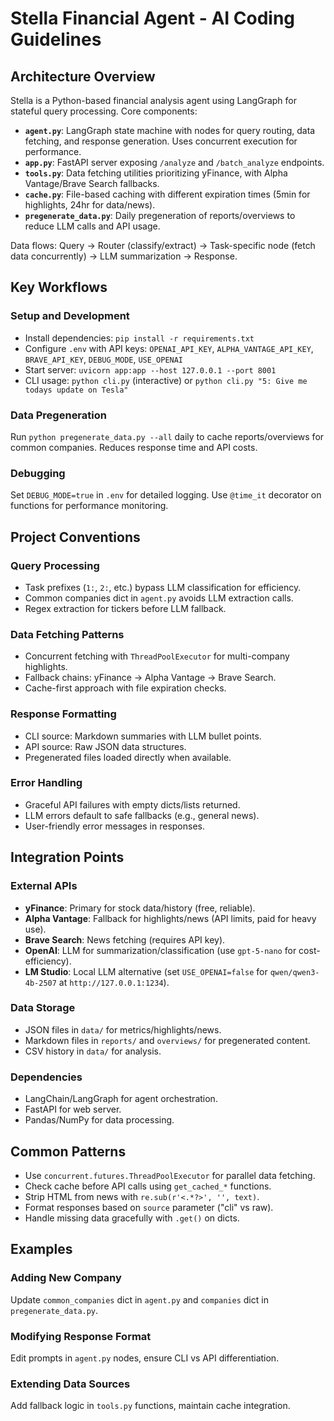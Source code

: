# Stella Financial Agent - AI Coding Guidelines

## Architecture Overview

Stella is a Python-based financial analysis agent using LangGraph for stateful query processing. Core components:

- **`agent.py`**: LangGraph state machine with nodes for query routing, data fetching, and response generation. Uses concurrent execution for performance.
- **`app.py`**: FastAPI server exposing `/analyze` and `/batch_analyze` endpoints.
- **`tools.py`**: Data fetching utilities prioritizing yFinance, with Alpha Vantage/Brave Search fallbacks.
- **`cache.py`**: File-based caching with different expiration times (5min for highlights, 24hr for data/news).
- **`pregenerate_data.py`**: Daily pregeneration of reports/overviews to reduce LLM calls and API usage.

Data flows: Query → Router (classify/extract) → Task-specific node (fetch data concurrently) → LLM summarization → Response.

## Key Workflows

### Setup and Development
- Install dependencies: `pip install -r requirements.txt`
- Configure `.env` with API keys: `OPENAI_API_KEY`, `ALPHA_VANTAGE_API_KEY`, `BRAVE_API_KEY`, `DEBUG_MODE`, `USE_OPENAI`
- Start server: `uvicorn app:app --host 127.0.0.1 --port 8001`
- CLI usage: `python cli.py` (interactive) or `python cli.py "5: Give me todays update on Tesla"`

### Data Pregeneration
Run `python pregenerate_data.py --all` daily to cache reports/overviews for common companies. Reduces response time and API costs.

### Debugging
Set `DEBUG_MODE=true` in `.env` for detailed logging. Use `@time_it` decorator on functions for performance monitoring.

## Project Conventions

### Query Processing
- Task prefixes (`1:`, `2:`, etc.) bypass LLM classification for efficiency.
- Common companies dict in `agent.py` avoids LLM extraction calls.
- Regex extraction for tickers before LLM fallback.

### Data Fetching Patterns
- Concurrent fetching with `ThreadPoolExecutor` for multi-company highlights.
- Fallback chains: yFinance → Alpha Vantage → Brave Search.
- Cache-first approach with file expiration checks.

### Response Formatting
- CLI source: Markdown summaries with LLM bullet points.
- API source: Raw JSON data structures.
- Pregenerated files loaded directly when available.

### Error Handling
- Graceful API failures with empty dicts/lists returned.
- LLM errors default to safe fallbacks (e.g., general news).
- User-friendly error messages in responses.

## Integration Points

### External APIs
- **yFinance**: Primary for stock data/history (free, reliable).
- **Alpha Vantage**: Fallback for highlights/news (API limits, paid for heavy use).
- **Brave Search**: News fetching (requires API key).
- **OpenAI**: LLM for summarization/classification (use `gpt-5-nano` for cost-efficiency).
- **LM Studio**: Local LLM alternative (set `USE_OPENAI=false` for `qwen/qwen3-4b-2507` at `http://127.0.0.1:1234`).

### Data Storage
- JSON files in `data/` for metrics/highlights/news.
- Markdown files in `reports/` and `overviews/` for pregenerated content.
- CSV history in `data/` for analysis.

### Dependencies
- LangChain/LangGraph for agent orchestration.
- FastAPI for web server.
- Pandas/NumPy for data processing.

## Common Patterns

- Use `concurrent.futures.ThreadPoolExecutor` for parallel data fetching.
- Check cache before API calls using `get_cached_*` functions.
- Strip HTML from news with `re.sub(r'<.*?>', '', text)`.
- Format responses based on `source` parameter ("cli" vs raw).
- Handle missing data gracefully with `.get()` on dicts.

## Examples

### Adding New Company
Update `common_companies` dict in `agent.py` and `companies` dict in `pregenerate_data.py`.

### Modifying Response Format
Edit prompts in `agent.py` nodes, ensure CLI vs API differentiation.

### Extending Data Sources
Add fallback logic in `tools.py` functions, maintain cache integration.